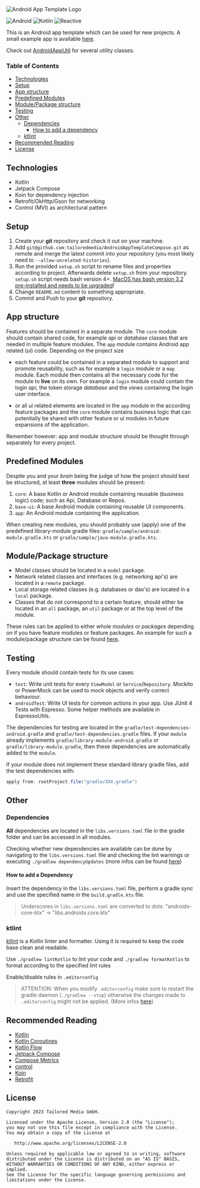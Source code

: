 ![Android App Template Logo](https://user-images.githubusercontent.com/2580292/59103107-390a7b80-892e-11e9-9466-774d413697ee.jpg)

![Android](https://img.shields.io/badge/Platform-Android-green.svg)
![Kotlin](https://img.shields.io/badge/Language-Kotlin-orange.svg) 
![Reactive](https://img.shields.io/badge/Reactive-coroutines-blue.svg)

This is an Android app template which can be used for new projects. A small example app is available [here](https://github.com/tailoredmedia/AndroidAppTemplateExample).

Check out [AndroidAppUtil](https://github.com/tailoredmedia/AndroidAppUtil) for several utility classes.


### Table of Contents
* [Technologies](#technologies)
* [Setup](#setup)
* [App structure](#app_structure)
* [Predefined Modules](#predefined_structure)
* [Module/Package structure](#module_structure)
* [Testing](#testing)
* [Other](#other)
    * [Dependencies](#dependencies)
        * [How to add a dependency](#adddependencies)
    * [ktlint](#ktlint)
* [Recommended Reading](#recommended_reading)
* [License](#license)


## Technologies <a name="technologies"></a>
* Kotlin
* Jetpack Compose
* Koin for dependency injection
* Retrofit/OkHttp/Gson for networking
* Control (MVI) as architectural pattern


## Setup <a name="setup"></a>
1. Create your **git** repository and check it out on your machine.
2. Add `git@github.com:tailoredmedia/AndroidAppTemplateCompose.git` as remote and merge the latest commit into your repository (you most likely need to `--allow-unrelated-histories`).
3. Run the provided `setup.sh` script to rename files and properties according to project. Afterwards delete `setup.sh` from your repository.
`setup.sh` script needs bash version 4+. [MacOS has bash version 3.2 pre-installed and needs to be upgraded](https://itnext.io/upgrading-bash-on-macos-7138bd1066ba)!
4. Change `README.md` content to something appropriate.
5. Commit and Push to your **git** repository.


## App structure <a name="app_structure"></a>
Features should be contained in a separate module. The `core` module should contain shared code, for example *api* or *database* classes that are needed in multiple feature modules. The `app` module contains Android app related (*ui*) code. Depending on the project size 

* each feature could be contained in a separated module to support and promote reusability, such as for example a `login` module or a `map` module. Each module then contains all the necessary code for the module to **live** on its own. For example a `login` module could contain the login *api*, the token storage *database* and the *views* containing the login user interface.

* or all *ui* related elements are located in the `app` module in the according feature packages and the `core` module contains business logic that can potentially be shared with other feature or ui modules in future expansions of the application.

Remember however: app and module structure should be thought through separately for every project.


## Predefined Modules <a name="predefined_structure"></a>
Despite you and your *brain* being the judge of how the project should best be structured, at least **three** modules should be present:

1. `core`: A base Kotlin or Android module containing reusable (business logic) code; such as Api, Database or Repos.
2. `base-ui`: A base Android module containing reusable UI components.
3. `app`: An Android module containing the application.

When creating new modules, you should probably use (apply) one of the predefined library-module gradle files: `gradle/sample/android-module.gradle.kts` or `gradle/sample/java-module.gradle.kts`.


## Module/Package structure <a name="module_structure"></a>
* Model classes should be located in a `model` package.
* Network related classes and interfaces (e.g. networking api's) are located in a `remote` package.
* Local storage related classes (e.g. databases or dao's) are located in a `local` package.
* Classes that do not correspond to a certain feature, should either be located in an `all` package, an `util` package or at the top level of the module.

These rules can be applied to either whole *modules* or *packages* depending on if you have feature modules or feature packages. An example for such a module/package structure can be found [here](https://github.com/tailoredmedia/AndroidAppTemplateExample).


## Testing <a name="testing"></a>
Every module should contain tests for its use cases:

* `test`: Write unit tests for every `ViewModel` or `Service`/`Repository`. Mockito or PowerMock can be used to mock objects and verify correct behaviour.
* `androidTest`: Write UI tests for common actions in your app. Use JUnit 4 Tests with Espresso. Some helper methods are available in EspressoUtils.

The dependencies for testing are located in the `gradle/test-dependencies-android.gradle` and `gradle/test-dependencies.gradle` files. If your `module` already implements `gradle/library-module-android.gradle` or `gradle/library-module.gradle`, then these dependencies are automatically added to the `module`.

If your module does not implement these standard library gradle files, add the test dependencies with:

``` groovy
apply from: rootProject.file("gradle/XXX.gradle")
```


## Other <a name="other"></a>


### Dependencies <a name="dependencies"></a>

**All** dependencies are located in the `libs.versions.toml` file in the gradle folder and can be accessed in all modules.

Checking whether new dependencies are available can be done by navigating to the `libs.versions.toml` file and checking the lint warnings or executing `./gradlew dependencyUpdates` (more infos can be found [here](https://github.com/ben-manes/gradle-versions-plugin#multi-project-build))


#### How to add a Dependency <a name="adddependencies"></a>

Insert the dependency in the `libs.versions.toml` file, perform a gradle sync and use the specified name in the `build.gradle.kts` file.

> Underscores in `libs.versions.toml` are converted to dots: "androidx-core-ktx" -> "libs.androidx.core.ktx"


### ktlint <a name="ktlint"></a>
[ktlint](https://ktlint.github.io/) is a *Kotlin* linter and formatter. Using it is required to keep the code base clean and readable.

Use `./gradlew lintKotlin` to lint your code and `./gradlew formatKotlin` to format according to the specified lint rules

Enable/disable rules in `.editorconfig`

> ATTENTION: When you modify `.editorconfig` make sure to restart the gradle daemon (`./gradlew --stop`) otherwise the changes made to `.editorconfig` might not be applied. (More infos [here](https://github.com/jeremymailen/kotlinter-gradle/issues/336#issuecomment-1676235455))

## Recommended Reading <a name="recommended_reading"></a>
* [Kotlin](https://kotlinlang.org/docs/reference/)
* [Kotlin Coroutines](https://kotlinlang.org/docs/reference/coroutines/basics.html)
* [Kotlin Flow](https://kotlinlang.org/docs/reference/coroutines/flow.html)
* [Jetpack Compose](https://developer.android.com/jetpack/compose)
* [Compose Metrics](https://chrisbanes.me/posts/composable-metrics)
* [control](https://github.com/floschu/control/)
* [Koin](https://insert-koin.io/)
* [Retrofit](http://www.vogella.com/tutorials/Retrofit/article.html)


## License <a name="license"></a>
```
Copyright 2023 Tailored Media GmbH.

Licensed under the Apache License, Version 2.0 (the "License");
you may not use this file except in compliance with the License.
You may obtain a copy of the License at

   http://www.apache.org/licenses/LICENSE-2.0

Unless required by applicable law or agreed to in writing, software
distributed under the License is distributed on an "AS IS" BASIS,
WITHOUT WARRANTIES OR CONDITIONS OF ANY KIND, either express or implied.
See the License for the specific language governing permissions and
limitations under the License.
```
